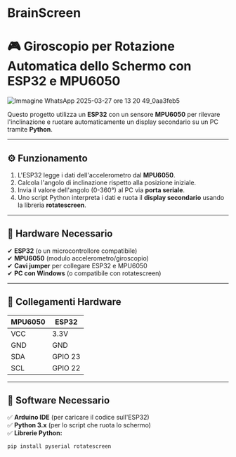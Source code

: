 # BrainScreen
# 🎮 Giroscopio per Rotazione Automatica dello Schermo con ESP32 e MPU6050  
![Immagine WhatsApp 2025-03-27 ore 13 20 49_0aa3feb5](https://github.com/user-attachments/assets/b3913331-2456-45cd-a2f6-21d497c1056a)

Questo progetto utilizza un **ESP32** con un sensore **MPU6050** per rilevare l'inclinazione e ruotare automaticamente un display secondario su un PC tramite **Python**.  

---

## ⚙️ **Funzionamento**
1. L'ESP32 legge i dati dell'accelerometro dal **MPU6050**.
2. Calcola l'angolo di inclinazione rispetto alla posizione iniziale.
3. Invia il valore dell'angolo (0-360°) al PC via **porta seriale**.
4. Uno script Python interpreta i dati e ruota il **display secondario** usando la libreria **rotatescreen**.  

---

## 🔧 **Hardware Necessario**
✔ **ESP32** (o un microcontrollore compatibile)  
✔ **MPU6050** (modulo accelerometro/giroscopio)  
✔ **Cavi jumper** per collegare ESP32 e MPU6050  
✔ **PC con Windows** (o compatibile con rotatescreen)  

---

## 🔌 **Collegamenti Hardware**
| **MPU6050** | **ESP32** |
|------------|----------|
| VCC        | 3.3V     |
| GND        | GND      |
| SDA        | GPIO 23  |
| SCL        | GPIO 22  |

---

## 💾 **Software Necessario**
✅ **Arduino IDE** (per caricare il codice sull'ESP32)  
✅ **Python 3.x** (per lo script che ruota lo schermo)  
✅ **Librerie Python:**  
   ```bash
   pip install pyserial rotatescreen

